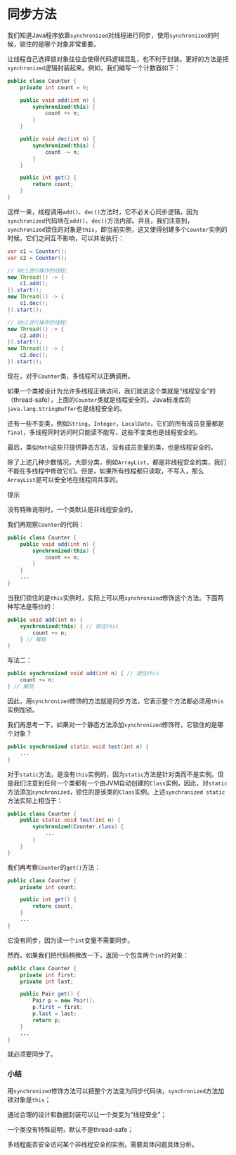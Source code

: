 # 同步方法

我们知道Java程序依靠`synchronized`对线程进行同步，使用`synchronized`的时候，锁住的是哪个对象非常重要。

让线程自己选择锁对象往往会使得代码逻辑混乱，也不利于封装。更好的方法是把`synchronized`逻辑封装起来。例如，我们编写一个计数器如下：

```java
public class Counter {
    private int count = 0;

    public void add(int n) {
        synchronized(this) {
            count += n;
        }
    }

    public void dec(int n) {
        synchronized(this) {
            count -= n;
        }
    }

    public int get() {
        return count;
    }
}
```

这样一来，线程调用`add()`、`dec()`方法时，它不必关心同步逻辑，因为`synchronized`代码块在`add()`、`dec()`方法内部。并且，我们注意到，`synchronized`锁住的对象是`this`，即当前实例，这又使得创建多个`Counter`实例的时候，它们之间互不影响，可以并发执行：

```java
var c1 = Counter();
var c2 = Counter();

// 对c1进行操作的线程:
new Thread(() -> {
    c1.add();
}).start();
new Thread(() -> {
    c1.dec();
}).start();

// 对c2进行操作的线程:
new Thread(() -> {
    c2.add();
}).start();
new Thread(() -> {
    c2.dec();
}).start();
```

现在，对于`Counter`类，多线程可以正确调用。

如果一个类被设计为允许多线程正确访问，我们就说这个类就是“线程安全”的（thread-safe），上面的`Counter`类就是线程安全的。Java标准库的`java.lang.StringBuffer`也是线程安全的。

还有一些不变类，例如`String`，`Integer`，`LocalDate`，它们的所有成员变量都是`final`，多线程同时访问时只能读不能写，这些不变类也是线程安全的。

最后，类似`Math`这些只提供静态方法，没有成员变量的类，也是线程安全的。

除了上述几种少数情况，大部分类，例如`ArrayList`，都是非线程安全的类，我们不能在多线程中修改它们。但是，如果所有线程都只读取，不写入，那么`ArrayList`是可以安全地在线程间共享的。

提示

没有特殊说明时，一个类默认是非线程安全的。

我们再观察`Counter`的代码：

```java
public class Counter {
    public void add(int n) {
        synchronized(this) {
            count += n;
        }
    }
    ...
}
```

当我们锁住的是`this`实例时，实际上可以用`synchronized`修饰这个方法。下面两种写法是等价的：

```java
public void add(int n) {
    synchronized(this) { // 锁住this
        count += n;
    } // 解锁
}
```

写法二：

```java
public synchronized void add(int n) { // 锁住this
    count += n;
} // 解锁
```

因此，用`synchronized`修饰的方法就是同步方法，它表示整个方法都必须用`this`实例加锁。

我们再思考一下，如果对一个静态方法添加`synchronized`修饰符，它锁住的是哪个对象？

```java
public synchronized static void test(int n) {
    ...
}
```

对于`static`方法，是没有`this`实例的，因为`static`方法是针对类而不是实例。但是我们注意到任何一个类都有一个由JVM自动创建的`Class`实例，因此，对`static`方法添加`synchronized`，锁住的是该类的`Class`实例。上述`synchronized static`方法实际上相当于：

```java
public class Counter {
    public static void test(int n) {
        synchronized(Counter.class) {
            ...
        }
    }
}
```

我们再考察`Counter`的`get()`方法：

```java
public class Counter {
    private int count;

    public int get() {
        return count;
    }
    ...
}
```

它没有同步，因为读一个`int`变量不需要同步。

然而，如果我们把代码稍微改一下，返回一个包含两个`int`的对象：

```java
public class Counter {
    private int first;
    private int last;

    public Pair get() {
        Pair p = new Pair();
        p.first = first;
        p.last = last;
        return p;
    }
    ...
}
```

就必须要同步了。

### 小结

用`synchronized`修饰方法可以把整个方法变为同步代码块，`synchronized`方法加锁对象是`this`；

通过合理的设计和数据封装可以让一个类变为“线程安全”；

一个类没有特殊说明，默认不是thread-safe；

多线程能否安全访问某个非线程安全的实例，需要具体问题具体分析。